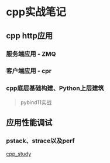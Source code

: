 # cpp实战笔记

## cpp http应用
### 服务端应用 - ZMQ

### 客户端应用 - cpr

### cpp底层基础构建、Python上层建筑

> pybind11实战

## 应用性能调试

### pstack、strace以及perf

[cpp_study](https://github.com/chronolaw/cpp_study)
